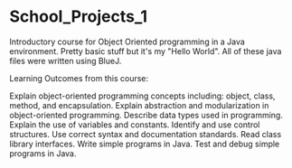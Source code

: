 # School_Projects_1
Introductory course for Object Oriented programming in a Java environment.  Pretty basic stuff but it's my "Hello World".  All of these java files were written using BlueJ. 

Learning Outcomes from this course:

Explain object-oriented programming concepts including: object, class, method, and encapsulation.
Explain abstraction and modularization in object-oriented programming.
Describe data types used in programming.
Explain the use of variables and constants.
Identify and use control structures.
Use correct syntax and documentation standards.
Read class library interfaces.
Write simple programs in Java.
Test and debug simple programs in Java.
